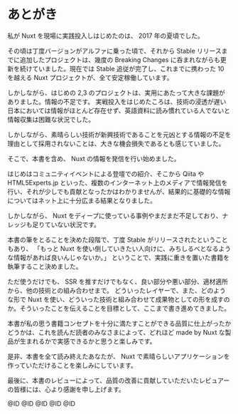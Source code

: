 # あとがき

私が Nuxt を現場に実践投入しはじめたのは、 2017 年の夏頃でした。

その頃は丁度バージョンがアルファに乗った頃で、それから Stable リリースまでに追加したプロジェクトは、幾度の Breaking Changes に呑まれながらも更新を続けていました。現在では Stable 追従が完了し、これまでに携わった 10 を越える Nuxt プロジェクトが、全て安定稼働しています。

しかしながら、はじめの 2,3 のプロジェクトは、実用にあたって大きな課題がありました。情報の不足です。
実戦投入をはじめたころは、技術の浸透が遅い日本においては情報がほとんど存在せず、英語資料に読み慣れている人でないと情報収集は困難な状況でした。

しかしながら、素晴らしい技術が新興技術であることを元凶とする情報の不足を理由として採用されないことは、大きな機会損失であるとも感じていました。

そこで、本書を含め、 Nuxt の情報を発信を行い始めました。

はじめはコミュニティイベントによる登壇での紹介、そこから Qiita や HTML5Experts.jp といった、複数のインターネット上のメディアで情報発信を行い、それが少しでも貢献となったかはわかりませんが、結果的に基礎的な情報についてはネット上に十分広まる結果となりました。

しかしながら、 Nuxt をディープに使っている事例やまだまだ不足しており、ナレッジも足りていない状況です。

本書の筆をとることを決めた段階で、丁度 Stable がリリースされたということもあり、 「もっと Nuxt を使い倒していきたい人向けに、みちしるべとなるような情報があれば良いんじゃないか。」 ということで、実践に重きを置いた書籍を執筆すること決めました。

ただ使うだけでも、 SSR を推すだけでもなく、良い部分や悪い部分、適材適所から、他の技術との組み合わせまで。
どういったレイヤーで、また、どのような形で Nuxt を使い、どういった技術と組み合わせて成果物としての形を成すのか。そういったことを伝えることを目標として、ここまで書き進めてきました。

本書が私の思う書籍コンセプトを十分に満たすことができる品質に仕上がったかどうかは、これを読んだ読者のみなさまによって、どれほど made by Nuxt な製品が生まれるかで実感できるかと思うと楽しみです。

是非、本書を全て読み終えたあなたが、 Nuxt で素晴らしいアプリケーションを作っていただけることを楽しみにしています。

最後に、本書のレビューによって、品質の改善に貢献していただいたレビュアーの皆様には、心より感謝を申し上げます。

@ID @ID @ID @ID @ID
